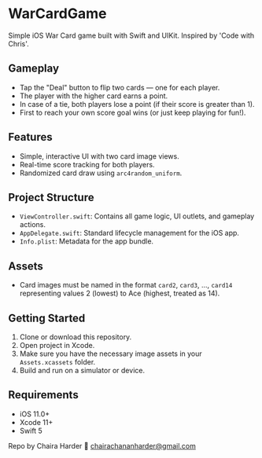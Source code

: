 # WarCardGame

Simple iOS War Card game built with Swift and UIKit. Inspired by 'Code with Chris'.

## Gameplay

* Tap the "Deal" button to flip two cards — one for each player.
* The player with the higher card earns a point.
* In case of a tie, both players lose a point (if their score is greater than 1).
* First to reach your own score goal wins (or just keep playing for fun!).

## Features

* Simple, interactive UI with two card image views.
* Real-time score tracking for both players.
* Randomized card draw using `arc4random_uniform`.

## Project Structure

* `ViewController.swift`: Contains all game logic, UI outlets, and gameplay actions.
* `AppDelegate.swift`: Standard lifecycle management for the iOS app.
* `Info.plist`: Metadata for the app bundle.

## Assets

* Card images must be named in the format `card2`, `card3`, ..., `card14` representing values 2 (lowest) to Ace (highest, treated as 14).

## Getting Started

1. Clone or download this repository.
2. Open project in Xcode.
3. Make sure you have the necessary image assets in your `Assets.xcassets` folder.
4. Build and run on a simulator or device.

## Requirements

* iOS 11.0+
* Xcode 11+
* Swift 5


Repo by Chaira Harder
📧 [chairachananharder@gmail.com](mailto:chairachananharder@gmail.com)
